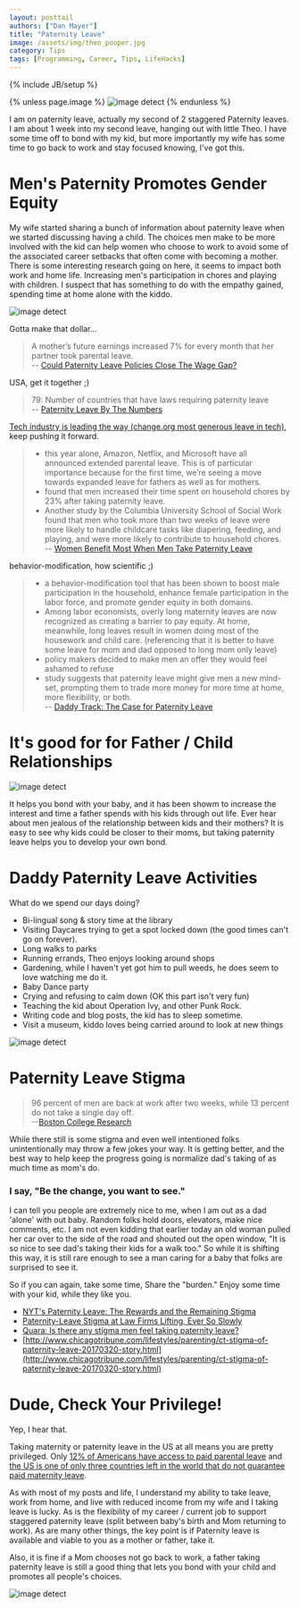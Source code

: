 ```yaml
---
layout: posttail
authors: ["Dan Mayer"]
title: "Paternity Leave"
image: /assets/img/theo_pooper.jpg
category: Tips
tags: [Programming, Career, Tips, LifeHacks]
---
```

{% include JB/setup %}

{% unless page.image %}
![image detect](/assets/img/theo_pooper.jpg)
{% endunless %}

I am on paternity leave, actually my second of 2 staggered Paternity leaves. I am about 1 week into my second leave, hanging out with little Theo. I have some time off to bond with my kid, but more importantly my wife has some time to go back to work and stay focused knowing, I've got this.

# Men's Paternity Promotes Gender Equity

My wife started sharing a bunch of information about paternity leave when we started discussing having a child. The choices men make to be more involved with the kid can help women who choose to work to avoid some of the associated career setbacks that often come with becoming a mother. There is some interesting research going on here, it seems to impact both work and home life. Increasing men's participation in chores and playing with children. I suspect that has something to do with the empathy gained, spending time at home alone with the kiddo.

![image detect](/assets/img/outside.jpg)
<!--more-->

Gotta make that dollar...
> A mother’s future earnings increased 7% for every month that her partner took parental leave.   
> -- [Could Paternity Leave Policies Close The Wage Gap?](https://www.fastcompany.com/3042796/could-paternity-leave-polices-close-the-wage-gap)

USA, get it together ;)

> 79: Number of countries that have laws requiring paternity leave  
> -- [Paternity Leave By The Numbers](https://www.thebump.com/a/paternity-leave-for-men)

[Tech industry is leading the way (change.org most generous leave in tech)](http://money.cnn.com/2014/10/20/news/companies/change-org-maternity-paternity-leave/index.html), keep pushing it forward.

> * this year alone, Amazon, Netflix, and Microsoft have all announced extended parental leave. This is of particular importance because for the first time, we’re seeing a move towards expanded leave for fathers as well as for mothers.  
> * found that men increased their time spent on household chores by 23% after taking paternity leave.
> * Another study by the Columbia University School of Social Work found that men who took more than two weeks of leave were more likely to handle childcare tasks like diapering, feeding, and playing, and were more likely to contribute to household chores.   
> -- [Women Benefit Most When Men Take Paternity Leave](http://harvardkennedyschoolreview.com/women-benefit-most-when-men-take-paternity-leave/)

behavior-modification, how scientific ;)

> * a behavior-modification tool that has been shown to boost male participation in the household, enhance female participation in the labor force, and promote gender equity in both domains. 
> * Among labor economists, overly long maternity leaves are now recognized as creating a barrier to pay equity. At home, meanwhile, long leaves result in women doing most of the housework and child care. (referencing that it is better to have some leave for mom and dad opposed to long mom only leave)
> * policy makers decided to make men an offer they would feel ashamed to refuse 
> * study suggests that paternity leave might give men a new mind-set, prompting them to trade more money for more time at home, more flexibility, or both.  
> -- [Daddy Track: The Case for Paternity Leave](https://www.theatlantic.com/magazine/archive/2014/01/the-daddy-track/355746/)

# It's good for for Father / Child Relationships

![image detect](/assets/img/baby_tummy_time.jpg)

It helps you bond with your baby, and it has been showm to increase the interest and time a father spends with his kids through out life. Ever hear about men jealous of the relationship between kids and their mothers? It is easy to see why kids could be closer to their moms, but taking paternity leave helps you to develop your own bond.

# Daddy Paternity Leave Activities

What do we spend our days doing?

* Bi-lingual song & story time at the library
* Visiting Daycares trying to get a spot locked down (the good times can't go on forever).
* Long walks to parks
* Running errands, Theo enjoys looking around shops
* Gardening, while I haven't yet got him to pull weeds, he does seem to love watching me do it.
* Baby Dance party
* Crying and refusing to calm down (OK this part isn't very fun)
* Teaching the kid about Operation Ivy, and other Punk Rock.
* Writing code and blog posts, the kid has to sleep sometime.
* Visit a museum, kiddo loves being carried around to look at new things 

![image detect](/assets/img/dad_luggage.jpg)

# Paternity Leave Stigma

> 96 percent of men are back at work after two weeks, while 13 percent do not take a single day off.  
> --[Boston College Research](http://www.chicagotribune.com/lifestyles/parenting/ct-stigma-of-paternity-leave-20170320-story.html)

While there still is some stigma and even well intentioned folks unintentionally may throw a few jokes your way. It is getting better, and the best way to help keep the progress going is normalize dad's taking of as much time as mom's do.

### I say, "Be the change, you want to see."

I can tell you people are extremely nice to me, when I am out as a dad 'alone' with out baby. Random folks hold doors, elevators, make nice comments, etc. I am not even kidding that earlier today an old woman pulled her car over to the side of the road and shouted out the open window, "It is so nice to see dad's taking their kids for a walk too." So while it is shifting this way, it is still rare enough to see a man caring for a baby that folks are surprised to see it.

So if you can again, take some time, Share the "burden." Enjoy some time with your kid, while they like you.

* [NYT's Paternity Leave: The Rewards and the Remaining Stigma](https://www.nytimes.com/2014/11/09/upshot/paternity-leave-the-rewards-and-the-remaining-stigma.html)
* [Paternity-Leave Stigma at Law Firms Lifting, Ever So Slowly](http://www.law.com/sites/almstaff/2017/05/30/paternity-leave-stigma-at-law-firms-lifting-ever-so-slowly/?slreturn=20170514164651)
* [Quara: Is there any stigma men feel taking paternity leave?](https://www.quora.com/Is-there-any-stigma-men-feel-taking-paternity-leave)
* [http://www.chicagotribune.com/lifestyles/parenting/ct-stigma-of-paternity-leave-20170320-story.html](http://www.chicagotribune.com/lifestyles/parenting/ct-stigma-of-paternity-leave-20170320-story.html)

# Dude, Check Your Privilege!

Yep, I hear that.

Taking maternity or paternity leave in the US at all means you are pretty privileged. Only [12% of Americans have access to paid parental leave](http://www.techrepublic.com/article/10-things-you-need-to-know-about-maternity-leave-in-the-us/) and [the US is one of only three countries left in the world that do not guarantee paid maternity leave](http://www.techrepublic.com/article/10-things-you-need-to-know-about-maternity-leave-in-the-us/).

As with most of my posts and life, I understand my ability to take leave, work from home, and live with reduced income from my wife and I taking leave is lucky. As is the flexibility of my career / current job to support staggered paternity leave (split between baby's birth and Mom returning to work). As are many other things, the key point is if Paternity leave is available and viable to you as a mother or father, take it.

Also, it is fine if a Mom chooses not go back to work, a father taking paternity leave is still a good thing that lets you bond with your child and promotes all people's choices.

![image detect](/assets/img/baby_sit.jpg)
